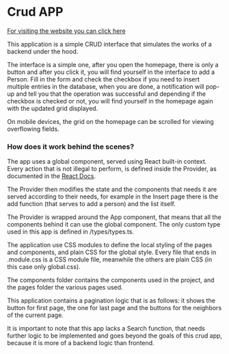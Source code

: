 # Crud APP 
[For visiting the website you can click here](https://marcodigio.github.io/crud-app)

This application is a simple CRUD interface that simulates the works of a backend under the hood.

The interface is a simple one, after you open the homepage, there is only a button and after you
click it, you will find yourself in the interface to add a Person. Fill in the form and check the
checkbox if you need to insert multiple entries in the database, when you are done, a notification
will pop-up and tell you that the operation was successful and depending if the checkbox is checked
or not, you will find yourself in the homepage again with the updated grid displayed.

On mobile devices, the grid on the homepage can be scrolled for viewing overflowing fields.
### How does it work behind the scenes?
The app uses a global component, served using React built-in context. Every action that is not illegal
to perform, is defined inside the Provider, as documented in the [React Docs](https://react.dev/reference/react/useContext "React useContext docs").

The Provider then modifies the state and the components that needs it are served according to their
needs, for example in the Insert page there is the add function (that serves to add a person) and
the list itself. 

The Provider is wrapped around the App component, that means that all the components
behind it can use the global component. The only custom type used in this app is defined in 
/types/types.ts.

The application use CSS modules to define the local styling of the pages and components,
and plain CSS for the global style. Every file that ends in .module.css is a CSS module file, meanwhile
the others are plain CSS (in this case only global.css).

The components folder contains the components used in the project, and the pages folder the various
pages used.

This application contains a pagination logic that is as follows: it shows the button for first page, the one
for last page and the buttons for the neighbors of the current page.

It is important to note that this app lacks a Search function, that needs further logic to be implemented
and goes beyond the goals of this crud app, because it is more of a backend logic than frontend.
